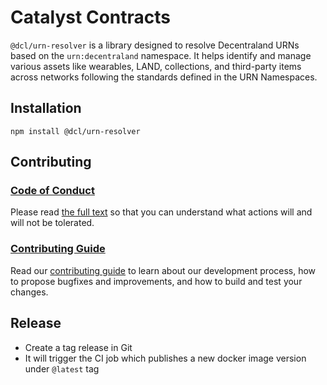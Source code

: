 # Catalyst Contracts

`@dcl/urn-resolver` is a library designed to resolve Decentraland URNs based on the `urn:decentraland` namespace. It helps identify and manage various assets like wearables, LAND, collections, and third-party items across networks following the standards defined in the URN Namespaces.

## Installation 

`npm install @dcl/urn-resolver` 

## Contributing

### [Code of Conduct](https://github.com/decentraland/catalyst/blob/main/docs/CODE_OF_CONDUCT.md)

Please read [the full text](https://github.com/decentraland/catalyst/blob/main/docs/CODE_OF_CONDUCT.md) so that you can understand what actions will and will not be tolerated.

### [Contributing Guide](https://github.com/decentraland/catalyst/blob/main/docs/CONTRIBUTING.md)

Read our [contributing guide](https://github.com/decentraland/catalyst/blob/main/docs/CONTRIBUTING.md) to learn about our development process, how to propose bugfixes and improvements, and how to build and test your changes.

## Release

- Create a tag release in Git
- It will trigger the CI job which publishes a new docker image version under `@latest` tag
